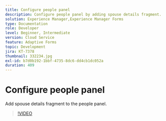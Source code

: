 ```yaml
---
title: Configure people panel
description: Configure people panel by adding spouse details fragment.
solution: Experience Manager,Experience Manager Forms
type: Documentation
role: Developer
level: Beginner, Intermediate
version: Cloud Service
feature: Adaptive Forms
topic: Development
jira: KT-7378
thumbnail: 332234.jpg
exl-id: b7d0b192-1bbf-4735-8dc6-dd4cb1dc052a
duration: 409
---
```

# Configure people panel

Add spouse details fragment to the people panel.

>[!VIDEO](https://video.tv.adobe.com/v/332234?quality=12&learn=on)
